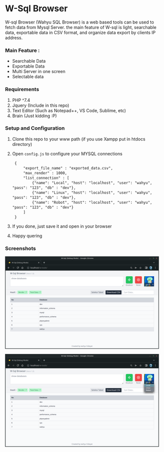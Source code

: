 # W-Sql Browser

W-sql Browser (Wahyu SQL Browser) is a web based tools can be used to fetch data from Mysql Server. the main feature of W-sql is light, searchable data, exportable data in CSV format, and organize data export by clients IP address.

### Main Feature :
- Searchable Data
- Exportable Data
- Multi Server in one screen
- Selectable data

### Requirements
1. PHP ^7.4
2. Jquery (Include in this repo)
3. Text Editor (Such as Notepad++, VS Code, Sublime, etc)
4. Brain (Just kidding :P)

### Setup and Configuration
1. Clone this repo to your www path (if you use Xampp put in htdocs directory)
2. Open `config.js` to configure your MYSQL connections

        {
            "export_file_name" : "exported_data.csv",
            "max_render" : 1000,
            "list_connection" : [
                {"name": "Local", "host": "localhost", "user": "wahyu", "pass": "123", "db" : "dev"},
                {"name": "Linux", "host": "localhost", "user": "wahyu", "pass": "123", "db" : "dev"},
                {"name": "Robot", "host": "localhost", "user": "wahyu", "pass": "123", "db" : "dev"}
            ]
        }

3. If you done, just save it and open in your browser
4. Happy quering

### Screenshots

![Screenshots](art/1.png?raw=true)

![Screenshots](art/2.png?raw=true)

